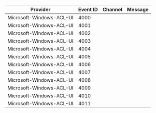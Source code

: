 Provider                  |  Event ID  |  Channel  |  Message
--------------------------|------------|-----------|---------
Microsoft-Windows-ACL-UI  |  4000      |           |
Microsoft-Windows-ACL-UI  |  4001      |           |
Microsoft-Windows-ACL-UI  |  4002      |           |
Microsoft-Windows-ACL-UI  |  4003      |           |
Microsoft-Windows-ACL-UI  |  4004      |           |
Microsoft-Windows-ACL-UI  |  4005      |           |
Microsoft-Windows-ACL-UI  |  4006      |           |
Microsoft-Windows-ACL-UI  |  4007      |           |
Microsoft-Windows-ACL-UI  |  4008      |           |
Microsoft-Windows-ACL-UI  |  4009      |           |
Microsoft-Windows-ACL-UI  |  4010      |           |
Microsoft-Windows-ACL-UI  |  4011      |           |